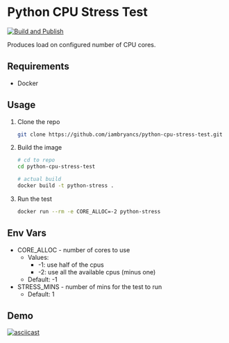# Python CPU Stress Test

[![Build and Publish](https://github.com/iambryancs/python-cpu-stress-test/actions/workflows/main.yml/badge.svg?branch=main)](https://github.com/iambryancs/python-cpu-stress-test/actions/workflows/main.yml)

Produces load on configured number of CPU cores.

## Requirements

- Docker

## Usage

1. Clone the repo
   ```sh
   git clone https://github.com/iambryancs/python-cpu-stress-test.git
   ```
2. Build the image

   ```sh
   # cd to repo
   cd python-cpu-stress-test

   # actual build
   docker build -t python-stress .
   ```

3. Run the test
   ```sh
   docker run --rm -e CORE_ALLOC=-2 python-stress
   ```

## Env Vars

- CORE_ALLOC - number of cores to use
  - Values:
    - -1: use half of the cpus
    - -2: use all the available cpus (minus one)
  - Default: -1
- STRESS_MINS - number of mins for the test to run
  - Default: 1

## Demo

[![asciicast](https://asciinema.org/a/hULCcsTiU3VevXhn0Y7VgcKct.svg)](https://asciinema.org/a/hULCcsTiU3VevXhn0Y7VgcKct)
